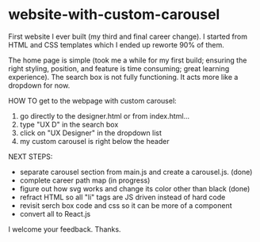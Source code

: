 # website-with-custom-carousel

First website I ever built (my third and final career change). I started from HTML and CSS templates which I ended up reworte 90% of them. 

The home page is simple (took me a while for my first build; ensuring the right styling, position, and feature is time consuming; great learning experience).  The search box is not fully functioning.  It acts more like a dropdown for now.

HOW TO get to the webpage with custom carousel:
1) go directly to the designer.html
or from index.html...
1) type "UX D" in the search box
2) click on "UX Designer" in the dropdown list
3) my custom carousel is right below the header

NEXT STEPS:
+ separate carousel section from main.js and create a carousel.js. (done)
+ complete career path map (in progress)
+ figure out how svg works and change its color other than black (done)
+ refract HTML so all "li" tags are JS driven instead of hard code
+ revisit serch box code and css so it can be more of a component
+ convert all to React.js
  
I welcome your feedback.
Thanks.
